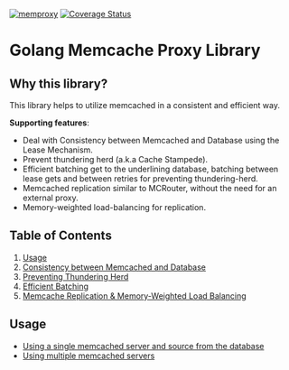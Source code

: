 [![memproxy](https://github.com/QuangTung97/memproxy/actions/workflows/go.yml/badge.svg)](https://github.com/QuangTung97/memproxy/actions/workflows/go.yml)
[![Coverage Status](https://coveralls.io/repos/github/QuangTung97/memproxy/badge.svg?branch=master)](https://coveralls.io/github/QuangTung97/memproxy?branch=master)

# Golang Memcache Proxy Library

## Why this library?

This library helps to utilize memcached in a consistent and efficient way.

**Supporting features**:

* Deal with Consistency between Memcached and Database using the Lease Mechanism.
* Prevent thundering herd (a.k.a Cache Stampede).
* Efficient batching get to the underlining database, batching between lease gets
  and between retries for preventing thundering-herd.
* Memcached replication similar to MCRouter, without the need for an external proxy.
* Memory-weighted load-balancing for replication.

## Table of Contents

1. [Usage](#usage)
2. [Consistency between Memcached and Database](docs/consistency.md)
3. [Preventing Thundering Herd](docs/thundering-herd.md)
4. [Efficient Batching](docs/efficient-batching.md)
5. [Memcache Replication & Memory-Weighted Load Balancing](docs/replication.md)

## Usage

* [Using a single memcached server and source from the database](examples/simple/main.go)
* [Using multiple memcached servers](examples/failover/main.go)
